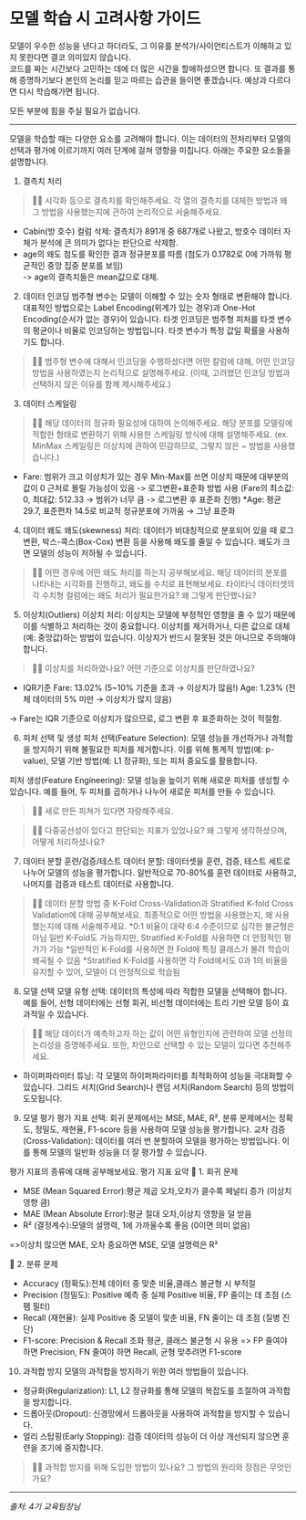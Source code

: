 # 모델 학습 시 고려사항 가이드

 모델이 우수한 성능을 낸다고 하더라도, 그 이유를 분석가/사이언티스트가 이해하고 있지 못한다면 결코 의미있지 않습니다.   
 코드를 짜는 시간보다 고민하는 데에 더 많은 시간을 할애하셨으면 합니다. 또 결과를 통해 증명하기보다 본인의 논리를 믿고 따르는 습관을 들이면 좋겠습니다. 예상과 다르다면 다시 학습해가면 됩니다.

 모든 부분에 힘을 주실 필요가 없습니다.   

--------

모델을 학습할 때는 다양한 요소를 고려해야 합니다. 이는 데이터의 전처리부터 모델의 선택과 평가에 이르기까지 여러 단계에 걸쳐 영향을 미칩니다. 아래는 주요한 요소들을 설명합니다.

1. 결측치 처리
> 🧞‍♀️ 시각화 등으로 결측치를 확인해주세요. 각 열의 결측치를 대체한 방법과 왜 그 방법을 사용했는지에 관하여 논리적으로 서술해주세요.

* Cabin(방 호수) 컬럼 삭제: 결측치가 891개 중 687개로 나왔고, 방호수 데이터 자체가 분석에 큰 의미가 없다는 판단으로 삭제함.
* age의 왜도 첨도를 확인한 결과 정규분포를 따름
(첨도가 0.1782로 0에 가까워 평균적인 중앙 집중 분포를 보임)    
-> age의 결측치들은 mean값으로 대체.


2. 데이터 인코딩
범주형 변수는 모델이 이해할 수 있는 숫자 형태로 변환해야 합니다. 대표적인 방법으로는 Label Encoding(위계가 있는 경우)과 One-Hot Encoding(순서가 없는 경우)이 있습니다. 타겟 인코딩은 범주형 피처를 타겟 변수의 평균이나 비율로 인코딩하는 방법입니다. 타겟 변수가 특정 값일 확률을 사용하기도 합니다.

> 🧞‍♀️ 범주형 변수에 대해서 인코딩을 수행하셨다면 어떤 칼럼에 대해, 어떤 인코딩 방법을 사용하였는지 논리적으로 설명해주세요. (이때, 고려했던 인코딩 방법과 선택하지 않은 이유를 함께 제시해주세요.)

3. 데이터 스케일링

> 🧞‍♀️ 해당 데이터의 정규화 필요성에 대하여 논의해주세요. 해당 분포를 모델링에 적합한 형태로 변환하기 위해 사용한 스케일링 방식에 대해 설명해주세요.
> (ex. MinMax 스케일링은 이상치에 관하여 민감하므로, 그렇지 않은 ~ 방법을 사용했습니다.)
* Fare: 범위가 크고 이상치가 있는 경우 Min-Max를 쓰면 이상치 때문에 대부분의 값이 0 근처로 몰릴 가능성이 있음
-> 로그변환+표준화 방법 사용
(Fare의 최소값: 0, 최대값: 512.33 → 범위가 너무 큼 -> 로그변환 후 표준화 진행)
*Age: 평균 29.7, 표준편차 14.5로 비교적 정규분포에 가까움 → 그냥 표준화 


4. 데이터 왜도
왜도(skewness) 처리: 데이터가 비대칭적으로 분포되어 있을 때 로그 변환, 박스-콕스(Box-Cox) 변환 등을 사용해 왜도를 줄일 수 있습니다. 왜도가 크면 모델의 성능이 저하될 수 있습니다.

> 🧞‍♀️ 어떤 경우에 어떤 왜도 처리를 하는지 공부해보세요. 해당 데이터의 분포를 나타내는 시각화를 진행하고, 왜도를 수치로 표현해보세요.
타이타닉 데이터셋의 각 수치형 컬럼에는 왜도 처리가 필요한가요? 왜 그렇게 판단했나요?

5. 이상치(Outliers)
이상치 처리: 이상치는 모델에 부정적인 영향을 줄 수 있기 때문에 이를 식별하고 처리하는 것이 중요합니다. 이상치를 제거하거나, 다른 값으로 대체(예: 중앙값)하는 방법이 있습니다. 이상치가 반드시 잘못된 것은 아니므로 주의해야 합니다.

> 🧞‍♀️ 이상치를 처리하였나요? 어떤 기준으로 이상치를 판단하였나요?
* IQR기준
Fare: 13.02% (5~10% 기준을 초과 → 이상치가 많음!)
Age: 1.23% (전체 데이터의 5% 미만 → 이상치가 많지 않음)

-> Fare는 IQR 기준으로 이상치가 많으므로, 로그 변환 후 표준화하는 것이 적절함. 

6. 피처 선택 및 생성
피처 선택(Feature Selection): 모델 성능을 개선하거나 과적합을 방지하기 위해 불필요한 피처를 제거합니다. 이를 위해 통계적 방법(예: p-value), 모델 기반 방법(예: L1 정규화), 또는 피처 중요도를 활용합니다.

피처 생성(Feature Engineering): 모델 성능을 높이기 위해 새로운 피처를 생성할 수 있습니다. 예를 들어, 두 피처를 곱하거나 나누어 새로운 피처를 만들 수 있습니다.

> 🧞‍♀️ 새로 만든 피쳐가 있다면 자랑해주세요.

> 🧞‍♀️ 다중공선성이 있다고 판단되는 지표가 있었나요? 왜 그렇게 생각하셨으며, 어떻게 처리하셨나요?

7. 데이터 분할
훈련/검증/테스트 데이터 분할: 데이터셋을 훈련, 검증, 테스트 세트로 나누어 모델의 성능을 평가합니다. 일반적으로 70-80%를 훈련 데이터로 사용하고, 나머지를 검증과 테스트 데이터로 사용합니다.

> 🧞‍♀️ 데이터 분할 방법 중 K-Fold Cross-Validation과 Stratified K-fold Cross Validation에 대해 공부해보세요. 최종적으로 어떤 방법을 사용했는지, 왜 사용했는지에 대해 서술해주세요.
*0:1 비율이 대략 6:4 수준이므로 심각한 불균형은 아님
일반 K-Fold도 가능하지만, Stratified K-Fold를 사용하면 더 안정적인 평가가 가능
*일반적인 K-Fold를 사용하면 한 Fold에 특정 클래스가 몰려 학습이 왜곡될 수 있음
*Stratified K-Fold를 사용하면 각 Fold에서도 0과 1의 비율을 유지할 수 있어, 모델이 더 안정적으로 학습됨


8. 모델 선택
모델 유형 선택: 데이터의 특성에 따라 적합한 모델을 선택해야 합니다. 예를 들어, 선형 데이터에는 선형 회귀, 비선형 데이터에는 트리 기반 모델 등이 효과적일 수 있습니다.

> 🧞‍♀️ 해당 데이터가 예측하고자 하는 값이 어떤 유형인지에 관련하여 모델 선정의 논리성을 증명해주세요. 또한, 차안으로 선택할 수 있는 모델이 있다면 추천해주세요.


+ 하이퍼파라미터 튜닝: 각 모델의 하이퍼파라미터를 최적화하여 성능을 극대화할 수 있습니다. 그리드 서치(Grid Search)나 랜덤 서치(Random Search) 등의 방법이 도모됩니다.

9. 모델 평가
평가 지표 선택: 회귀 문제에서는 MSE, MAE, R², 분류 문제에서는 정확도, 정밀도, 재현율, F1-score 등을 사용하여 모델 성능을 평가합니다.
교차 검증(Cross-Validation): 데이터를 여러 번 분할하여 모델을 평가하는 방법입니다. 이를 통해 모델의 일반화 성능을 더 잘 평가할 수 있습니다.

평가 지표의 종류에 대해 공부해보세요. 
평가 지표 요약
🔹 1. 회귀 문제
- MSE (Mean Squared Error):평균 제곱 오차,오차가 클수록 페널티 증가 (이상치 영향 큼)
- MAE (Mean Absolute Error):평균 절대 오차,이상치 영향을 덜 받음
- R² (결정계수):모델의 설명력,	1에 가까울수록 좋음 (0이면 의미 없음)

=>이상치 많으면 MAE, 오차 중요하면 MSE, 모델 설명력은 R²


🔹 2. 분류 문제
- Accuracy (정확도):전체 데이터 중 맞춘 비율,클래스 불균형 시 부적절
- Precision (정밀도):	Positive 예측 중 실제 Positive 비율,	FP 줄이는 데 초점 (스팸 필터)
- Recall (재현율):	실제 Positive 중 모델이 맞춘 비율,	FN 줄이는 데 초점 (질병 진단)
- F1-score:	Precision & Recall 조화 평균,	클래스 불균형 시 유용
=>  FP 줄여야 하면 Precision, FN 줄여야 하면 Recall, 균형 맞추려면 F1-score


10. 과적합 방지
모델의 과적합을 방지하기 위한 여러 방법들이 있습니다.   
- 정규화(Regularization): L1, L2 정규화를 통해 모델의 복잡도를 조절하여 과적합을 방지합니다.   
- 드롭아웃(Dropout): 신경망에서 드롭아웃을 사용하여 과적합을 방지할 수 있습니다.   
- 얼리 스탑핑(Early Stopping): 검증 데이터의 성능이 더 이상 개선되지 않으면 훈련을 조기에 중지합니다.   

> 🧞‍♀️ 과적합 방지를 위해 도입한 방법이 있나요? 그 방법의 원리와 장점은 무엇인가요?

---
*출처: 4기 교육팀장님*
